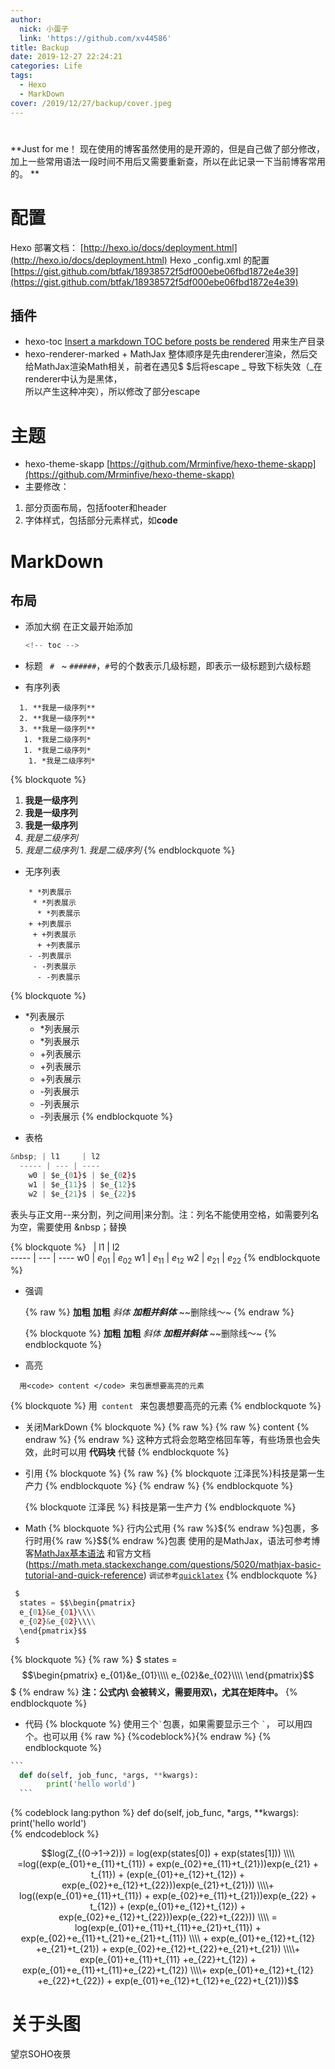 ```yaml
---
author:
  nick: 小蛋子
  link: 'https://github.com/xv44586'
title: Backup
date: 2019-12-27 22:24:21
categories: Life
tags: 
  - Hexo
  - MarkDown
cover: /2019/12/27/backup/cover.jpeg
---
```

<!-- toc -->

#  
**Just for me！
现在使用的博客虽然使用的是开源的，但是自己做了部分修改，加上一些常用语法一段时间不用后又需要重新查，所以在此记录一下当前博客常用的。 ** 

# 配置
Hexo 部署文档： [http://hexo.io/docs/deployment.html](http://hexo.io/docs/deployment.html)
Hexo _config.xml 的配置 [https://gist.github.com/btfak/18938572f5df000ebe06fbd1872e4e39](https://gist.github.com/btfak/18938572f5df000ebe06fbd1872e4e39)

## 插件
+ hexo-toc  [Insert a markdown TOC before posts be rendered](https://github.com/bubkoo/hexo-toc)
  用来生产目录
+ hexo-renderer-marked + MathJax
  整体顺序是先由renderer渲染，然后交给MathJax渲染Math相关，前者在遇见$ $后将escape _ 导致下标失效（_在renderer中认为是黑体，  
  所以产生这种冲突），所以修改了部分escape

# 主题
+ hexo-theme-skapp [https://github.com/Mrminfive/hexo-theme-skapp](https://github.com/Mrminfive/hexo-theme-skapp)
 + 主要修改：
 1. 部分页面布局，包括footer和header
 2. 字体样式，包括部分元素样式，如**code**
 
# MarkDown

## 布局

+ 添加大纲
  在正文最开始添加 
  ```python
  <!-- toc -->
  ```
+ 标题
  <code> # </code> ~ <code>######</code>，<code>#</code>号的个数表示几级标题，即表示一级标题到六级标题

+ 有序列表
```
  1. **我是一级序列** 
  2. **我是一级序列** 
  3. **我是一级序列** 
   1. *我是二级序列* 
   1. *我是二级序列* 
    1. *我是二级序列* 
```
  
  {% blockquote %}
  1. **我是一级序列** 
  2. **我是一级序列** 
  3. **我是一级序列** 
   1. *我是二级序列* 
   1. *我是二级序列* 
    1. *我是二级序列* 
  {% endblockquote %}
  
+ 无序列表
 
```
    * *列表展示  
     * *列表展示
      * *列表展示
    + +列表展示
     + +列表展示
      + +列表展示
    - -列表展示
     - -列表展示
      - -列表展示
 ```
  
  {% blockquote %}
  * *列表展示
     * *列表展示
      * *列表展示
    + +列表展示
     + +列表展示
      + +列表展示
    - -列表展示
     - -列表展示
      - -列表展示
  {% endblockquote %}
  
+ 表格

``` python
&nbsp; | l1     | l2     
  ----- | --- | ---- 
    w0 | $e_{01}$ | $e_{02}$ 
    w1 | $e_{11}$ | $e_{12}$ 
    w2 | $e_{21}$ | $e_{22}$ 

```

表头与正文用--来分割，列之间用|来分割。注：列名不能使用空格，如需要列名为空，需要使用 &nbsp；替换
 
  {% blockquote %}
  &nbsp; | l1     | l2     
  ----- | --- | ---- 
    w0 | $e_{01}$ | $e_{02}$ 
    w1 | $e_{11}$ | $e_{12}$ 
    w2 | $e_{21}$ | $e_{22}$ 
  {% endblockquote %}
    
+ 强调

  {% raw %} **加粗** __加粗__ _斜体_  ***加粗并斜体*** ~~删除线～~ {% endraw %}
  
  {% blockquote %}
    **加粗** __加粗__ _斜体_  ***加粗并斜体*** ~~删除线～~
  {% endblockquote %}
  
+ 高亮

```
  用<code> content </code> 来包裹想要高亮的元素
```

  {% blockquote %}
   用<code> content </code> 来包裹想要高亮的元素
  {% endblockquote %}
  
+ 关闭MarkDown
  {% blockquote %}
  {% raw %}
  {% raw %} content {% endraw %}
  {% endraw %} 
  这种方式将会忽略空格回车等，有些场景也会失效，此时可以用 **代码块** 代替
  {% endblockquote %}
  
+ 引用
  {% blockquote %}
  {% raw %} {% blockquote 江泽民%}科技是第一生产力 {% endblockquote %} {% endraw %}
  {% endblockquote %}
  
  {% blockquote 江泽民 %}
  科技是第一生产力
  {% endblockquote %}
  
+ Math
  {% blockquote %}
  行内公式用 {% raw %}${% endraw %}包裹，多行时用{% raw %}$${% endraw %}包裹
  使用的是MathJax，语法可参考博客[MathJax基本语法](https://blog.csdn.net/ethmery/article/details/50670297) 和官方文档(https://math.meta.stackexchange.com/questions/5020/mathjax-basic-tutorial-and-quick-reference)
  <code>调试参考[quicklatex](https://www.quicklatex.com/)</code>
  {% endblockquote %}
  
````python
 $
  states = $$\begin{pmatrix}
  e_{01}&e_{01}\\\\
  e_{02}&e_{02}\\\\
  \end{pmatrix}$$
 $
  ````
  
  {% blockquote %}
  {% raw %}
  $
  states = $$\begin{pmatrix}
  e_{01}&e_{01}\\\\
  e_{02}&e_{02}\\\\
  \end{pmatrix}$$
  $
  {% endraw %}
  __注：公式内\ 会被转义，需要用双\，尤其在矩阵中。__
  {% endblockquote %}

+ 代码
  {% blockquote %}
  使用三个<code>\`</code>包裹，如果需要显示三个 <code>\`</code>， 可以用四个。也可以用 {% raw %} {%codeblock%}{% endraw %}
  {% endblockquote %}
  
````python
```
  def do(self, job_func, *args, **kwargs):
        print('hello world')  
  ```
````

   {% codeblock lang:python %}
     def do(self, job_func, *args, **kwargs):
        print('hello world')  
   {% endcodeblock %}
   
   
   
$$log(Z_{(0->1->2)}) = log(exp(states[0]) + exp(states[1])) \\\\
=log((exp(e_{01}+e_{11}+t_{11}) + exp(e_{02}+e_{11}+t_{21}))exp(e_{21} + t_{11}) + (exp(e_{01}+e_{12}+t_{12}) + exp(e_{02}+e_{12}+t_{22}))exp(e_{21}+t_{21})) \\\\+
log((exp(e_{01}+e_{11}+t_{11}) + exp(e_{02}+e_{11}+t_{21}))exp(e_{22} + t_{12}) + (exp(e_{01}+e_{12}+t_{12}) + exp(e_{02}+e_{12}+t_{22}))exp(e_{22}+t_{22})) \\\\
= log(exp(e_{01}+e_{11}+t_{11}+e_{21}+t_{11}) + exp(e_{02}+e_{11}+t_{21}+e_{21}+t_{11}) \\\\ + 
exp(e_{01}+e_{12}+t_{12} +e_{21}+t_{21}) + exp(e_{02}+e_{12}+t_{22}+e_{21}+t_{21}) \\\\+
exp(e_{01}+e_{11}+t_{11} +e_{22}+t_{12}) + exp(e_{01}+e_{11}+t_{11}+e_{22}+t_{12}) \\\\+
exp(e_{01}+e_{12}+t_{12} +e_{22}+t_{22}) + exp(e_{01}+e_{12}+t_{12}+e_{22}+t_{21}))$$

 # 关于头图
 望京SOHO夜景